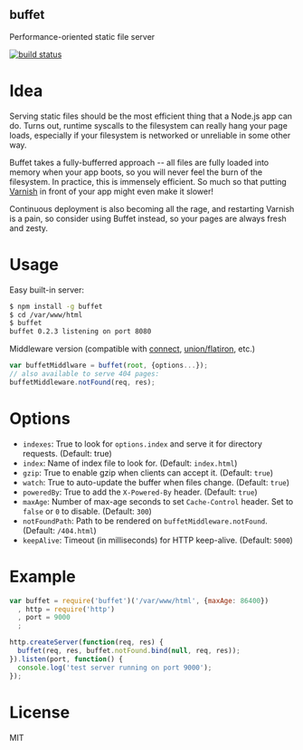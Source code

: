 buffet
------

Performance-oriented static file server

[![build status](https://secure.travis-ci.org/carlos8f/node-buffet.png)](http://travis-ci.org/carlos8f/node-buffet)

Idea
====

Serving static files should be the most efficient thing that a Node.js app can
do. Turns out, runtime syscalls to the filesystem can really hang your page
loads, especially if your filesystem is networked or unreliable in some other way.

Buffet takes a fully-bufferred approach -- all files are fully loaded into
memory when your app boots, so you will never feel the burn of the filesystem.
In practice, this is immensely efficient. So much so that putting
[Varnish](https://www.varnish-cache.org/) in front of your app might even make it
slower!

Continuous deployment is also becoming all the rage, and restarting Varnish is
a pain, so consider using Buffet instead, so your pages are always fresh and
zesty.

Usage
=====

Easy built-in server:

```bash
$ npm install -g buffet
$ cd /var/www/html
$ buffet
buffet 0.2.3 listening on port 8080
```

Middleware version (compatible with [connect](http://www.senchalabs.org/connect/),
[union/flatiron](http://flatironjs.org/), etc.)

```javascript
var buffetMiddlware = buffet(root, {options...});
// also available to serve 404 pages:
buffetMiddleware.notFound(req, res);
```

Options
=======

- `indexes`: True to look for `options.index` and serve it for directory requests.
  (Default: true)
- `index`: Name of index file to look for. (Default: `index.html`)
- `gzip`: True to enable gzip when clients can accept it. (Default: `true`)
- `watch`: True to auto-update the buffer when files change. (Default: `true`)
- `poweredBy`: True to add the `X-Powered-By` header. (Default: `true`)
- `maxAge`: Number of max-age seconds to set `Cache-Control` header. Set to
  `false` or `0` to disable. (Default: `300`)
- `notFoundPath`: Path to be rendered on `buffetMiddleware.notFound`. (Default:
  `/404.html`)
- `keepAlive`: Timeout (in milliseconds) for HTTP keep-alive. (Default: `5000`)

Example
=======

```javascript
var buffet = require('buffet')('/var/www/html', {maxAge: 86400})
  , http = require('http')
  , port = 9000
  ;

http.createServer(function(req, res) {
  buffet(req, res, buffet.notFound.bind(null, req, res));
}).listen(port, function() {
  console.log('test server running on port 9000');
});
```

License
=======

MIT